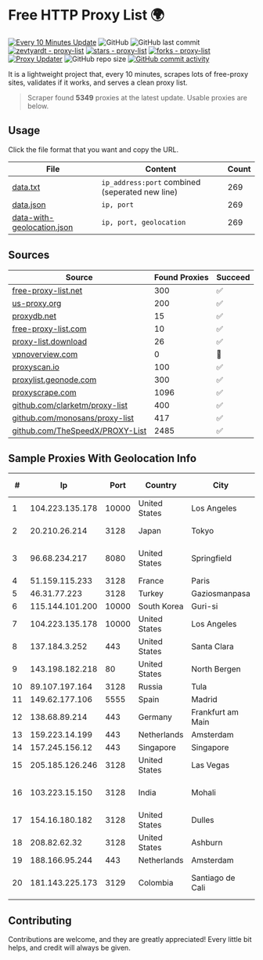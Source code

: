 
# Free HTTP Proxy List 🌍

[![Every 10 Minutes Update](https://github.com/mertguvencli/http-proxy-list/actions/workflows/main.yml/badge.svg?branch=main)](https://github.com/mertguvencli/http-proxy-list/actions/workflows/main.yml)
![GitHub](https://img.shields.io/github/license/mertguvencli/http-proxy-list)
![GitHub last commit](https://img.shields.io/github/last-commit/mertguvencli/http-proxy-list)
[![zevtyardt - proxy-list](https://img.shields.io/static/v1?label=zevtyardt&message=proxy-list&color=blue&logo=github)](https://github.com/zevtyardt/proxy-list "Go to GitHub repo")
[![stars - proxy-list](https://img.shields.io/github/stars/zevtyardt/proxy-list?style=social)](https://github.com/zevtyardt/proxy-list)
[![forks - proxy-list](https://img.shields.io/github/forks/zevtyardt/proxy-list?style=social)](https://github.com/zevtyardt/proxy-list)
[![Proxy Updater](https://github.com/zevtyardt/proxy-list/workflows/Proxy%20Updater/badge.svg)](https://github.com/zevtyardt/proxy-list/actions?query=workflow:"Proxy+Updater")
![GitHub repo size](https://img.shields.io/github/repo-size/zevtyardt/proxy-list)
[![GitHub commit activity](https://img.shields.io/github/commit-activity/m/zevtyardt/proxy-list?logo=commits)](https://github.com/zevtyardt/proxy-list/commits/main)

It is a lightweight project that, every 10 minutes, scrapes lots of free-proxy sites, validates if it works, and serves a clean proxy list.

> Scraper found **5349** proxies at the latest update. Usable proxies are below.

## Usage

Click the file format that you want and copy the URL.

|File|Content|Count|
|----|-------|-----|
|[data.txt](https://raw.githubusercontent.com/mertguvencli/http-proxy-list/main/proxy-list/data.txt)|`ip_address:port` combined (seperated new line)|269|
|[data.json](https://raw.githubusercontent.com/mertguvencli/http-proxy-list/main/proxy-list/data.json)|`ip, port`|269|
|[data-with-geolocation.json](https://raw.githubusercontent.com/mertguvencli/http-proxy-list/main/proxy-list/data-with-geolocation.json)|`ip, port, geolocation`|269|

## Sources

|Source|Found Proxies|Succeed|
|------|-------------|-------|
|[free-proxy-list.net](https://free-proxy-list.net)|300|✅|
|[us-proxy.org](https://www.us-proxy.org)|200|✅|
|[proxydb.net](http://proxydb.net)|15|✅|
|[free-proxy-list.com](https://free-proxy-list.com/?page=&port=&type%5B%5D=http&type%5B%5D=https&up_time=0&search=Search)|10|✅|
|[proxy-list.download](https://www.proxy-list.download/HTTP)|26|✅|
|[vpnoverview.com](https://vpnoverview.com/privacy/anonymous-browsing/free-proxy-servers)|0|🚫|
|[proxyscan.io](https://www.proxyscan.io)|100|✅|
|[proxylist.geonode.com](https://proxylist.geonode.com/api/proxy-list?limit=300&page=1&sort_by=lastChecked&sort_type=desc&protocols=http,https)|300|✅|
|[proxyscrape.com](https://api.proxyscrape.com/v2/?request=displayproxies&protocol=http&timeout=10000&country=all&ssl=all&anonymity=all)|1096|✅|
|[github.com/clarketm/proxy-list](https://raw.githubusercontent.com/clarketm/proxy-list/master/proxy-list-raw.txt)|400|✅|
|[github.com/monosans/proxy-list](https://raw.githubusercontent.com/monosans/proxy-list/main/proxies/http.txt)|417|✅|
|[github.com/TheSpeedX/PROXY-List](https://raw.githubusercontent.com/TheSpeedX/PROXY-List/master/http.txt)|2485|✅|


## Sample Proxies With Geolocation Info

|#|Ip|Port|Country|City|Internet Service Provider|
|-|--|----|-------|----|-------------------------|
|1|104.223.135.178|10000|United States|Los Angeles|LayerHost|
|2|20.210.26.214|3128|Japan|Tokyo|Microsoft Corporation|
|3|96.68.234.217|8080|United States|Springfield|Comcast Cable Communications, LLC|
|4|51.159.115.233|3128|France|Paris|SCALEWAY|
|5|46.31.77.223|3128|Turkey|Gaziosmanpasa|Talha Bogaz|
|6|115.144.101.200|10000|South Korea|Guri-si|Korea Telecom|
|7|104.223.135.178|10000|United States|Los Angeles|LayerHost|
|8|137.184.3.252|443|United States|Santa Clara|DigitalOcean, LLC|
|9|143.198.182.218|80|United States|North Bergen|DigitalOcean, LLC|
|10|89.107.197.164|3128|Russia|Tula|LLC TK Altair|
|11|149.62.177.106|5555|Spain|Madrid|Avatel Telecom|
|12|138.68.89.214|443|Germany|Frankfurt am Main|DigitalOcean, LLC|
|13|159.223.14.199|443|Netherlands|Amsterdam|DigitalOcean, LLC|
|14|157.245.156.12|443|Singapore|Singapore|DigitalOcean, LLC|
|15|205.185.126.246|3128|United States|Las Vegas|FranTech Solutions|
|16|103.223.15.150|3128|India|Mohali|Fastway Shree Neelkanth Network Pvt. Ltd|
|17|154.16.180.182|3128|United States|Dulles|LYIT Internet Services|
|18|208.82.62.32|3128|United States|Ashburn|Bernardi Sounds|
|19|188.166.95.244|443|Netherlands|Amsterdam|DigitalOcean, LLC|
|20|181.143.225.173|3129|Colombia|Santiago de Cali|EPM Telecomunicaciones S.A. E.S.P.|



## Contributing

Contributions are welcome, and they are greatly appreciated! Every
little bit helps, and credit will always be given.

